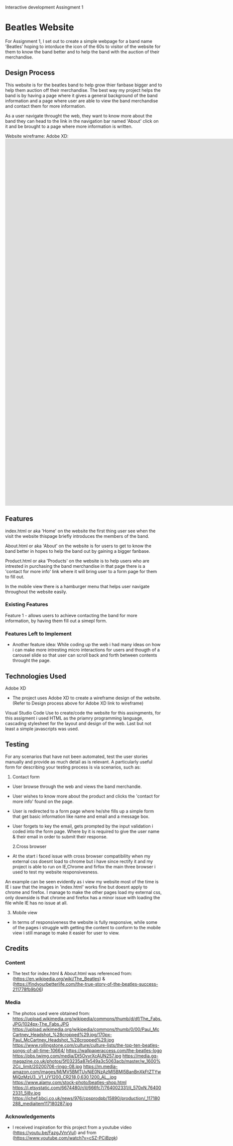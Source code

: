 Interactive development Assingment 1

# Beatles Website

For Assignment 1, I set out to create a simple webpage for a band name 'Beatles' hoping to intorduce the icon of the 60s
to visitor of the website for them to know the band better and to help the band with the auction of their merchandise.

## Design Process

This website is for the beatles band to help grow thier fanbase bigger and to help them auction off their merchandise. The best way my project helps the band is by having a page where it gives a general background of the band information and a page where user are able to view the band merchandise and contact them for more information.

As a user navigate throught the web, they want to know more about the band they can head to the link in the navigation bar named
'About' click on it and be brought to a page where more information is written.

Website wireframe:
Adobe XD: <iframe width="4184" height="1176" src="https://xd.adobe.com/embed/32a77cb1-c31c-41af-8b5c-f307c26c1109-67f4/" frameborder="0" allowfullscreen></iframe>

## Features

index.html or aka 'Home' on the website the first thing user see when the visit the website thispage briefly introduces the members of the band.

About.html or aka 'About' on the website is for users to get to know the band better in hopes to help the band out by gaining a bigger fanbase.

Product.html or aka 'Products' on the website is to help users who are intrested in purchasing the band merchandise in that page there is a 'contact for more info' link where it will bring user to a form page for them to fill out.

In the mobile view there is a hamburger menu that helps user navigate throughout the website easily.

### Existing Features

Feature 1 - allows users to achieve contacting the band for more information, by having them fill out a simepl form.

### Features Left to Implement

- Another feature idea:
  While coding up the web i had many ideas on how i can make more intresting micro interactions for users and thougth of a carousel slide so that user can scroll back and forth between contents throught the page.

## Technologies Used

Adobe XD

- The project uses Adobe XD to create a wireframe design of the website. (Refer to Design process above for Adobe XD link to wireframe)

Visual Studio Code
Use to create/code the website for this assingments, for this assigment i used HTML as the priamry programming language, cascading stylesheet for the layout and design of the web. Last but not least a simple javascripts was used.

## Testing

For any scenarios that have not been automated, test the user stories manually and provide as much detail as is relevant. A particularly useful form for describing your testing process is via scenarios, such as:

1. Contact form

- User browse through the web and views the band merchandie.
- User wishes to know more about the product and clicks the 'contact for more info' found on the page.
- User is redirected to a form page where he/she fills up a simple form that get basic information like name and email and a message box.
- User forgets to key the email, gets prompted by the input validation i coded into the form page. Where by it is required to give the user name & their email in order to submit their response.

  2.Cross browser

- At the start i faced issue with cross browser compatibility when my external css doesnt load to chrome but i have since rectify it and my project is able to run on IE,Chrome and firfox the main three browser i used to test my website responsivesness.

An example can be seen evidently as i view my website most of the time is IE i saw that the images in 'index.html' works fine but doesnt apply to chrome and firefox. I manage to make the other pages load my external css, only downside is that chrome and firefox has a minor issue with loading the file while IE has no issue at all.

3. Mobile view

- In terms of responsiveness the website is fully responsive, while some of the pages i struggle with getting the content to conform to the mobile view i still manage to make it easier for user to view.

## Credits

### Content

- The text for index.html & About.html was referenced from: (https://en.wikipedia.org/wiki/The_Beatles) &
  (https://findyourbetterlife.com/the-true-story-of-the-beatles-success-211778fb9b06)

### Media

- The photos used were obtained from:
  https://upload.wikimedia.org/wikipedia/commons/thumb/d/df/The_Fabs.JPG/1024px-The_Fabs.JPG
  https://upload.wikimedia.org/wikipedia/commons/thumb/0/00/Paul_McCartney_Headshot_%28cropped%29.jpg/170px-Paul_McCartney_Headshot_%28cropped%29.jpg
  https://www.rollingstone.com/culture/culture-lists/the-top-ten-beatles-songs-of-all-time-10664/
  https://wallpaperaccess.com/the-beatles-logo
  https://pbs.twimg.com/media/Dt5OvyrXcAUN257.jpg
  https://media.gq-magazine.co.uk/photos/5f03235a87e549a3c5063acb/master/w_1600%2Cc_limit/20200706-ringo-08.jpg
  https://m.media-amazon.com/images/M/MV5BMTUyNjE0NzAzMl5BMl5BanBnXkFtZTYwMjQzMzU3._V1_UY1200_CR218,0,630,1200_AL_.jpg
  https://www.alamy.com/stock-photo/beatles-shop.html
  https://i.etsystatic.com/6674480/r/il/666fc7/764002331/il_570xN.764002331_5l8v.jpg
  https://ichef.bbci.co.uk/news/976/cpsprodpb/15890/production/_117180288_mediaitem117180287.jpg

### Acknowledgements

- I received inspiration for this project from a youtube video (https://youtu.be/FazgJVnrVuI) and from
  (https://www.youtube.com/watch?v=cSZ-PCiBzgk)
